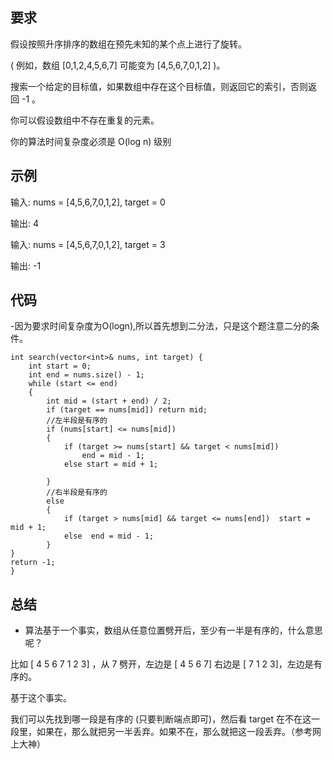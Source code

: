 ## 要求
假设按照升序排序的数组在预先未知的某个点上进行了旋转。

( 例如，数组 [0,1,2,4,5,6,7] 可能变为 [4,5,6,7,0,1,2] )。

搜索一个给定的目标值，如果数组中存在这个目标值，则返回它的索引，否则返回 -1 。

你可以假设数组中不存在重复的元素。

你的算法时间复杂度必须是 O(log n) 级别

## 示例
输入: nums = [4,5,6,7,0,1,2], target = 0

输出: 4

输入: nums = [4,5,6,7,0,1,2], target = 3

输出: -1
## 代码
-因为要求时间复杂度为O(logn),所以首先想到二分法，只是这个题注意二分的条件。

    int search(vector<int>& nums, int target) {
        int start = 0;
		int end = nums.size() - 1;
		while (start <= end) 
        {
			int mid = (start + end) / 2;
			if (target == nums[mid]) return mid;
            //左半段是有序的
			if (nums[start] <= nums[mid]) 
            {
				if (target >= nums[start] && target < nums[mid])
					end = mid - 1;
                else start = mid + 1;
			
            }
            //右半段是有序的
			else 
            {
				if (target > nums[mid] && target <= nums[end])  start = mid + 1;
			    else  end = mid - 1;
			}
    }
    return -1;
    }
## 总结
- 算法基于一个事实，数组从任意位置劈开后，至少有一半是有序的，什么意思呢？

比如 [ 4 5 6 7 1 2 3] ，从 7 劈开，左边是 [ 4 5 6 7] 右边是 [ 7 1 2 3]，左边是有序的。

基于这个事实。

我们可以先找到哪一段是有序的 (只要判断端点即可)，然后看 target 在不在这一段里，如果在，那么就把另一半丢弃。如果不在，那么就把这一段丢弃。（参考网上大神）


